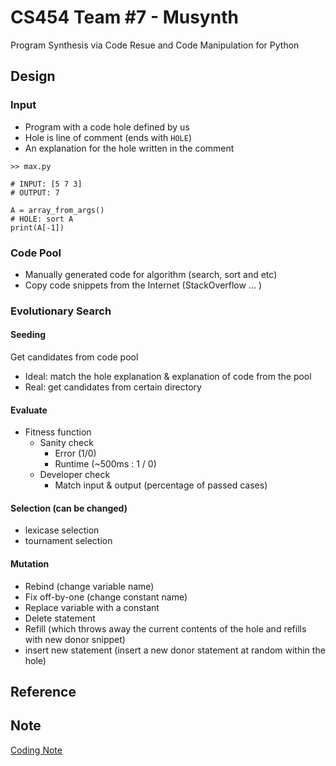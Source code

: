 # CS454 Team \#7 - Musynth

Program Synthesis via Code Resue and Code Manipulation for Python

## Design

### Input
- Program with a code hole defined by us
- Hole is line of comment (ends with ```HOLE```)
- An explanation for the hole written in the comment
```
>> max.py

# INPUT: [5 7 3]
# OUTPUT: 7

A = array_from_args()
# HOLE: sort A
print(A[-1])
```

### Code Pool

- Manually generated code for algorithm (search, sort and etc)
- Copy code snippets from the Internet (StackOverflow ... )

### Evolutionary Search

#### Seeding
Get candidates from code pool
- Ideal: match the hole explanation & explanation of code from the pool
- Real: get candidates from certain directory

#### Evaluate
- Fitness function
  - Sanity check
    - Error (1/0)
    - Runtime (~500ms : 1 / 0)
  - Developer check
    - Match input & output (percentage of passed cases)

#### Selection (can be changed)
- lexicase selection
- tournament selection

#### Mutation
- Rebind (change variable name)
- Fix off-by-one (change constant name)
- Replace variable with a constant
- Delete statement
- Refill (which throws away the current contents of the hole and refills with new donor snippet)
- insert new statement (insert a new donor statement at random within the hole)

## Reference

## Note
[Coding Note](https://docs.google.com/document/d/1hLi2X2IPnlgibq43QuFGgWyoxq_AYgm_SaxbF97RMJI/edit?usp=sharing)